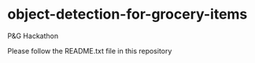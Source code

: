 # object-detection-for-grocery-items
P&amp;G Hackathon 

Please follow the README.txt file in this repository

